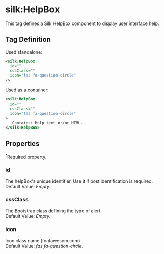 # silk:HelpBox
This tag defines a Silk HelpBox component to display user interface help.

## Tag Definition
Used standalone:
```xml
<silk:HelpBox
  id=""
  cssClass=""
  icon="fas fa-question-circle"
/>
```
Used as a container:
```xml
<silk:HelpBox
  id=""
  cssClass=""
  icon="fas fa-question-circle"
>
   Contains: Help text or/or HTML.
</silk:HelpBox>
```

## Properties 
<sup>*</sup>Required property.
### id
The helpBox's unique identifier. Use it if post identification is required.<br>Default Value: *Empty*.
### cssClass
The Bootstrap class defining the type of alert.<br>Default Value: *Empty*.
### icon
Icon class name (fontawesom.com)<br>Default Value: *fas fa-question-circle*.
